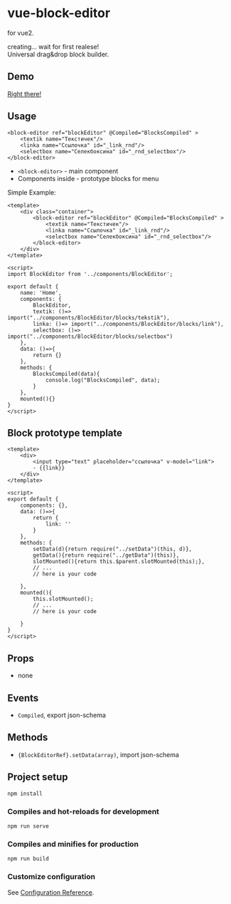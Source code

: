 # vue-block-editor
for vue2.

creating... wait for first realese!  
Universal drag&drop block builder.

## Demo
[Right there!](https://powerdot.github.io/vue-block-editor/)

## Usage
```
<block-editor ref="blockEditor" @Compiled="BlocksCompiled" >
	<textik name="Текстичек"/>
	<linka name="Ссылочка" id="_link_rnd"/>
	<selectbox name="Селекбоксина" id="_rnd_selectbox"/>
</block-editor>
```

- `<block-editor>` - main component
- Components inside - prototype blocks for menu  

Simple Example:
```
<template>
	<div class="container">
		<block-editor ref="blockEditor" @Compiled="BlocksCompiled" >
			<textik name="Текстичек"/>
			<linka name="Ссылочка" id="_link_rnd"/>
			<selectbox name="Селекбоксина" id="_rnd_selectbox"/>
		</block-editor>
	</div>
</template>

<script>
import BlockEditor from '../components/BlockEditor';

export default {
	name: 'Home',
	components: {
		BlockEditor,
		textik: ()=> import("../components/BlockEditor/blocks/tekstik"),
		linka: ()=> import("../components/BlockEditor/blocks/link"),
		selectbox: ()=> import("../components/BlockEditor/blocks/selectbox")
	},
	data: ()=>{
		return {}
	},
	methods: {
		BlocksCompiled(data){
			console.log("BlocksCompiled", data);
		}
	},
	mounted(){}
}
</script>
```

## Block prototype template

```
<template>
	<div>
		<input type="text" placeholder="ссылочка" v-model="link">
		- {{link}}
	</div>
</template>

<script>
export default {
	components: {},
	data: ()=>{
		return {
			link: ''
		}
	},
	methods: {
		setData(d){return require("../setData")(this, d)},
		getData(){return require("../getData")(this)},
		slotMounted(){return this.$parent.slotMounted(this);},
		// ... 
		// here is your code

	},
	mounted(){
		this.slotMounted();
		// ...
		// here is your code

	}
}
</script>
```

## Props
- none

## Events
- `Compiled`, export json-schema

## Methods
- `{BlockEditorRef}.setData(array)`, import json-schema

## Project setup
```
npm install
```

### Compiles and hot-reloads for development
```
npm run serve
```

### Compiles and minifies for production
```
npm run build
```

### Customize configuration
See [Configuration Reference](https://cli.vuejs.org/config/).

